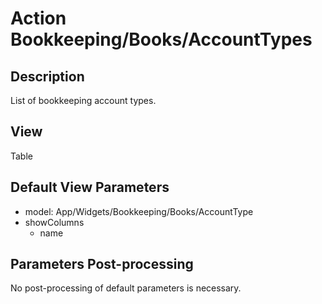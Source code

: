 # Action Bookkeeping/Books/AccountTypes

## Description

List of bookkeeping account types.

## View

Table

## Default View Parameters

* model: App/Widgets/Bookkeeping/Books/AccountType
* showColumns
  * name

## Parameters Post-processing

No post-processing of default parameters is necessary.